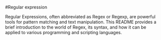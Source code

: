 #Regular expression

Regular Expressions, often abbreviated as Regex or Regexp,
are powerful tools for pattern matching and text manipulation.
This README provides a brief introduction to the world of Regex,
its syntax, and how it can be applied to various programming and
scripting languages.
